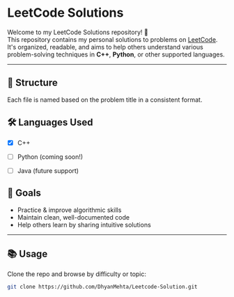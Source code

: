 # LeetCode Solutions

Welcome to my LeetCode Solutions repository! 🚀  
This repository contains my personal solutions to problems on [LeetCode](https://leetcode.com/). It's organized, readable, and aims to help others understand various problem-solving techniques 
in **C++**, **Python**, or other supported languages.

---

## 📁 Structure

Each file is named based on the problem title in a consistent format.


## 🛠 Languages Used

- [x] C++
- [ ] Python (coming soon!)
- [ ] Java (future support)


## 🎯 Goals

- Practice & improve algorithmic skills
- Maintain clean, well-documented code
- Help others learn by sharing intuitive solutions

---

## 📚 Usage

Clone the repo and browse by difficulty or topic:

```bash
git clone https://github.com/DhyanMehta/Leetcode-Solution.git
